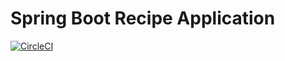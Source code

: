 # Spring Boot Recipe Application
[![CircleCI](https://circleci.com/gh/shwesinhtay111/Section-18Using-MySQL-with-Spring-Boot-Test.svg?style=svg)](https://circleci.com/gh/shwesinhtay111/Section-18Using-MySQL-with-Spring-Boot-Test)
